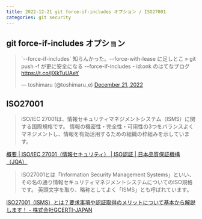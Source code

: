 ```yaml
---
title: 2022-12-21 git force-if-includes オプション / ISO27001
categories: git security
---
```


## git force-if-includes オプション

<blockquote class="twitter-tweet"><p lang="ja" dir="ltr">`--force-if-includes` 知らんかった。--force-with-lease に足しとこ » git push -f が更に安全になる --force-if-includes - id:onk のはてなブログ <a href="https://t.co/jlXkTuUAeY">https://t.co/jlXkTuUAeY</a></p>&mdash; toshimaru (@toshimaru_e) <a href="https://twitter.com/toshimaru_e/status/1605471577780367362?ref_src=twsrc%5Etfw">December 21, 2022</a></blockquote> <script async src="https://platform.twitter.com/widgets.js" charset="utf-8"></script>

## ISO27001

> ISO/IEC 27001は、情報セキュリティマネジメントシステム（ISMS）に関する国際規格です。
情報の機密性・完全性・可用性の3つをバランスよくマネジメントし、情報を有効活用するための組織の枠組みを示しています。

[概要 \| ISO/IEC 27001（情報セキュリティ） \| ISO認証 \| 日本品質保証機構（JQA）](https://www.jqa.jp/service_list/management/service/iso27001/)

> ISO27001とは「Information Security Management Systems」といい、その名の通り情報セキュリティマネジメントシステムについてのISO規格です。
> 英頭文字を取り、略称としてよく「ISMS」とも呼ばれています。

[ISO27001（ISMS）とは？要求事項や認証取得のメリットについて基本から解説します！ - 株式会社GCERTI-JAPAN](https://gcerti.jp/column/iso27001-kiso-kaisetsu/)
